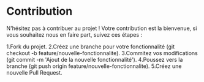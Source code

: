 # Contribution

N'hésitez pas à contribuer au projet !
Votre contribution est la bienvenue, si vous souhaitez nous en faire part, suivez ces étapes :

1.Fork du projet.
2.Créez une branche pour votre fonctionnalité (git checkout -b feature/nouvelle-fonctionnalite).
3.Commitez vos modifications (git commit -m 'Ajout de la nouvelle fonctionnalité').
4.Poussez vers la branche (git push origin feature/nouvelle-fonctionnalite).
5.Créez une nouvelle Pull Request.
